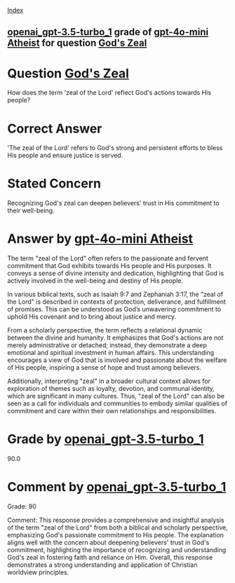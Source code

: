 
[Index](../../../../index.md)
## [openai_gpt-3.5-turbo_1](../../../grading_models/openai_gpt-3.5-turbo_1.md) grade of [gpt-4o-mini Atheist](../../../answering_models/gpt-4o-mini_Atheist.md) for question [God's Zeal](../../../questions/God's_Zeal.md)

# Question [God's Zeal](../../../questions/God's_Zeal.md)
How does the term 'zeal of the Lord' reflect God's actions towards His people?

# Correct Answer
'The zeal of the Lord' refers to God's strong and persistent efforts to bless His people and ensure justice is served.

# Stated Concern
Recognizing God's zeal can deepen believers' trust in His commitment to their well-being.

# Answer by [gpt-4o-mini Atheist](../../../answering_models/gpt-4o-mini_Atheist.md)
The term "zeal of the Lord" often refers to the passionate and fervent commitment that God exhibits towards His people and His purposes. It conveys a sense of divine intensity and dedication, highlighting that God is actively involved in the well-being and destiny of His people.

In various biblical texts, such as Isaiah 9:7 and Zephaniah 3:17, the "zeal of the Lord" is described in contexts of protection, deliverance, and fulfillment of promises. This can be understood as God’s unwavering commitment to uphold His covenant and to bring about justice and mercy.

From a scholarly perspective, the term reflects a relational dynamic between the divine and humanity. It emphasizes that God's actions are not merely administrative or detached; instead, they demonstrate a deep emotional and spiritual investment in human affairs. This understanding encourages a view of God that is involved and passionate about the welfare of His people, inspiring a sense of hope and trust among believers.

Additionally, interpreting "zeal" in a broader cultural context allows for exploration of themes such as loyalty, devotion, and communal identity, which are significant in many cultures. Thus, "zeal of the Lord" can also be seen as a call for individuals and communities to embody similar qualities of commitment and care within their own relationships and responsibilities.

# Grade by [openai_gpt-3.5-turbo_1](../../../grading_models/openai_gpt-3.5-turbo_1.md)
90.0

# Comment by [openai_gpt-3.5-turbo_1](../../../grading_models/openai_gpt-3.5-turbo_1.md)
Grade: 90

Comment: This response provides a comprehensive and insightful analysis of the term "zeal of the Lord" from both a biblical and scholarly perspective, emphasizing God's passionate commitment to His people. The explanation aligns well with the concern about deepening believers' trust in God's commitment, highlighting the importance of recognizing and understanding God's zeal in fostering faith and reliance on Him. Overall, this response demonstrates a strong understanding and application of Christian worldview principles.
